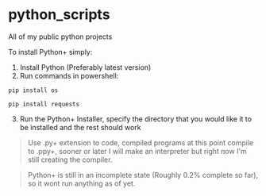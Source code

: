 # python_scripts
All of my public python projects

To install Python+ simply:

1. Install Python (Preferably latest version)
2. Run commands in powershell:

```pip install os```

```pip install requests```

3. Run the Python+ Installer, specify the directory that you would like it to be installed and the rest should work


> Use .py+ extension to code, compiled programs at this point compile to .ppy+, sooner or later I will make an interpreter but right now I'm still creating the compiler.

> Python+ is still in an incomplete state (Roughly 0.2% complete so far), so it wont run anything as of yet.
